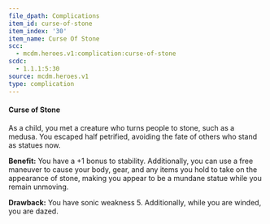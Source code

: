 ```yaml
---
file_dpath: Complications
item_id: curse-of-stone
item_index: '30'
item_name: Curse Of Stone
scc:
  - mcdm.heroes.v1:complication:curse-of-stone
scdc:
  - 1.1.1:5:30
source: mcdm.heroes.v1
type: complication
---
```


#### Curse of Stone

As a child, you met a creature who turns people to stone, such as a medusa. You escaped half petrified, avoiding the fate of others who stand as statues now.

**Benefit:** You have a +1 bonus to stability. Additionally, you can use a free maneuver to cause your body, gear, and any items you hold to take on the appearance of stone, making you appear to be a mundane statue while you remain unmoving.

**Drawback:** You have sonic weakness 5. Additionally, while you are winded, you are dazed.
